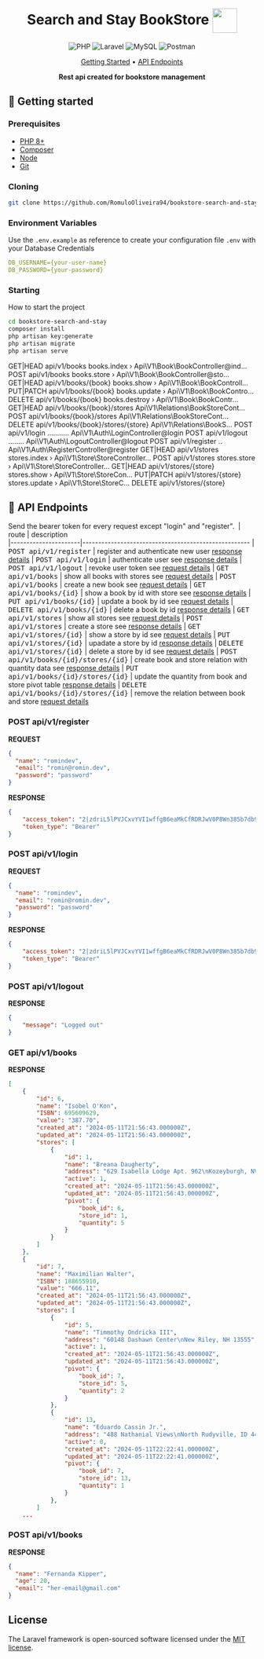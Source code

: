 
<h1 align="center" style="font-weight: bold;">Search and Stay BookStore <img src="https://github.com/RomuloOliveira94/bookstore-search-and-stay/assets/99622544/c147ea3c-0f9f-4c7d-9a85-8a2f5057416d" width="50" height="50" align="center"/>
</h1>

<div align="center"> 
    
![PHP](https://img.shields.io/badge/php-%23777BB4.svg?style=for-the-badge&logo=php&logoColor=white)
![Laravel](https://img.shields.io/badge/laravel-%23FF2D20.svg?style=for-the-badge&logo=laravel&logoColor=white)
![MySQL](https://img.shields.io/badge/mysql-4479A1.svg?style=for-the-badge&logo=mysql&logoColor=white)
![Postman](https://img.shields.io/badge/Postman-FF6C37?style=for-the-badge&logo=postman&logoColor=white)

</div>

<p align="center">
 <a href="#started">Getting Started</a> • 
  <a href="#routes">API Endpoints</a> 
</p>

<p align="center">
  <b>Rest api created for bookstore management</b>
</p>

<h2 id="started">🚀 Getting started</h2>

<h3>Prerequisites</h3>

- [PHP 8+](https://www.php.net/manual/en/install.php)
- [Composer](https://getcomposer.org/)
- [Node](https://nodejs.org/en)
- [Git](https://git-scm.com/)

<h3>Cloning</h3>

```bash
git clone https://github.com/RomuloOliveira94/bookstore-search-and-stay.git
```

<h3> Environment Variables</h2>

Use the `.env.example` as reference to create your configuration file `.env` with your Database Credentials

```yaml
DB_USERNAME={your-user-name}
DB_PASSWORD={your-password}
```

<h3>Starting</h3>

How to start the project

```bash
cd bookstore-search-and-stay
composer install
php artisan key:generate
php artisan migrate
php artisan serve
``````

GET|HEAD        api/v1/books books.index › Api\V1\Book\BookController@ind…
  POST            api/v1/books books.store › Api\V1\Book\BookController@sto…
  GET|HEAD        api/v1/books/{book} books.show › Api\V1\Book\BookControll…
  PUT|PATCH       api/v1/books/{book} books.update › Api\V1\Book\BookContro…
  DELETE          api/v1/books/{book} books.destroy › Api\V1\Book\BookContr…
  GET|HEAD        api/v1/books/{book}/stores Api\V1\Relations\BookStoreCont…
  POST            api/v1/books/{book}/stores Api\V1\Relations\BookStoreCont…
  DELETE          api/v1/books/{book}/stores/{store} Api\V1\Relations\BookS…
  POST            api/v1/login ........... Api\V1\Auth\LoginController@login
  POST            api/v1/logout ........ Api\V1\Auth\LogoutController@logout
  POST            api/v1/register .. Api\V1\Auth\RegisterController@register
  GET|HEAD        api/v1/stores stores.index › Api\V1\Store\StoreController…
  POST            api/v1/stores stores.store › Api\V1\Store\StoreController…
  GET|HEAD        api/v1/stores/{store} stores.show › Api\V1\Store\StoreCon…
  PUT|PATCH       api/v1/stores/{store} stores.update › Api\V1\Store\StoreC…
  DELETE          api/v1/stores/{store}


<h2 id="routes">📍 API Endpoints</h2>

Send the bearer token for every request except "login" and "register".
​
| route               | description                                          
|----------------------|-----------------------------------------------------
| <kbd>POST api/v1/register</kbd>     | register and authenticate new user [response details](#register)
| <kbd>POST api/v1/login</kbd>     | authenticate user see [response details](#login)
| <kbd>POST api/v1/logout</kbd>     | revoke user token see [request details](#logout)
| <kbd>GET api/v1/books</kbd>     | show all books with stores see [request details](#books_index)
| <kbd>POST api/v1/books</kbd>     | create a new book see [request details](#books_create)
| <kbd>GET api/v1/books/{id}</kbd>     | show a book by id with store see [response details](#books_show)
| <kbd>PUT api/v1/books/{id}</kbd>     | update a book by id see [request details](#books_update)
| <kbd>DELETE api/v1/books/{id}</kbd>     | delete a book by id [response details](#books_delete)
| <kbd>GET api/v1/stores</kbd>     | show all stores see [request details](#store_index)
| <kbd>POST api/v1/stores</kbd>     | create a store see [response details](#store_create)
| <kbd>GET api/v1/stores/{id}</kbd>     | show a store by id see [request details](#store_show)
| <kbd>PUT api/v1/stores/{id}</kbd>     | upadate a store by id [response details](#store_update)
| <kbd>DELETE api/v1/stores/{id}</kbd>     | delete a store by id see [request details](#store_delete)
| <kbd>POST api/v1/books/{id}/stores/{id}</kbd>     | create book and store relation with quantity data see [response details](#book_store_create)
| <kbd>PUT api/v1/books/{id}/stores/{id}</kbd>     | update the quantity from book and store pivot table [response details](#book_store_update)
| <kbd>DELETE api/v1/books/{id}/stores/{id}</kbd>     | remove the relation between book and store [request details](#book_store_delete)


<h3 id="register">POST api/v1/register</h3>

**REQUEST**
```json
{
  "name": "romindev",
  "email": "romin@romin.dev",
  "password": "password"
}
```

**RESPONSE**
```json
{
    "access_token": "2|zdriL5lPVJCxvYVI1wffgB6eaMkCfRDRJwV0P8Wn385b7db9",
    "token_type": "Bearer"
}
```

<h3 id="login">POST api/v1/login</h3>

**REQUEST**
```json
{
  "name": "romindev",
  "email": "romin@romin.dev",
  "password": "password"
}
```

**RESPONSE**
```json
{
    "access_token": "2|zdriL5lPVJCxvYVI1wffgB6eaMkCfRDRJwV0P8Wn385b7db9",
    "token_type": "Bearer"
}
```

<h3 id="logout">POST api/v1/logout</h3>


**RESPONSE**
```json
{
    "message": "Logged out"
}
```

<h3 id="register">GET api/v1/books</h3>

**RESPONSE**
```json
[
    {
        "id": 6,
        "name": "Isobel O'Kon",
        "ISBN": 695609629,
        "value": "387.70",
        "created_at": "2024-05-11T21:56:43.000000Z",
        "updated_at": "2024-05-11T21:56:43.000000Z",
        "stores": [
            {
                "id": 1,
                "name": "Breana Daugherty",
                "address": "629 Isabella Lodge Apt. 962\nKozeyburgh, NV 18499",
                "active": 1,
                "created_at": "2024-05-11T21:56:43.000000Z",
                "updated_at": "2024-05-11T21:56:43.000000Z",
                "pivot": {
                    "book_id": 6,
                    "store_id": 1,
                    "quantity": 5
                }
            }
        ]
    },
    {
        "id": 7,
        "name": "Maximilian Walter",
        "ISBN": 188655910,
        "value": "666.11",
        "created_at": "2024-05-11T21:56:43.000000Z",
        "updated_at": "2024-05-11T21:56:43.000000Z",
        "stores": [
            {
                "id": 5,
                "name": "Timmothy Ondricka III",
                "address": "60148 Dashawn Center\nNew Riley, NH 13555",
                "active": 1,
                "created_at": "2024-05-11T21:56:43.000000Z",
                "updated_at": "2024-05-11T21:56:43.000000Z",
                "pivot": {
                    "book_id": 7,
                    "store_id": 5,
                    "quantity": 2
                }
            },
            {
                "id": 13,
                "name": "Eduardo Cassin Jr.",
                "address": "488 Nathanial Views\nNorth Rudyville, ID 44242-1941",
                "active": 0,
                "created_at": "2024-05-11T22:22:41.000000Z",
                "updated_at": "2024-05-11T22:22:41.000000Z",
                "pivot": {
                    "book_id": 7,
                    "store_id": 13,
                    "quantity": 1
                }
            },
        ]
    ...
```

<h3 id="register">POST api/v1/books</h3>

**RESPONSE**
```json
{
  "name": "Fernanda Kipper",
  "age": 20,
  "email": "her-email@gmail.com"
}
```

## License

The Laravel framework is open-sourced software licensed under the [MIT license](https://opensource.org/licenses/MIT).
